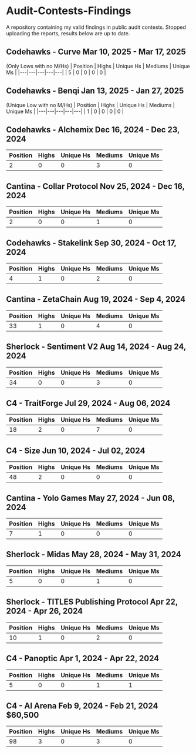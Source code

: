 # Audit-Contests-Findings
A repository containing my valid findings in public audit contests.
Stopped uploading the reports, results below are up to date.

## Codehawks - Curve Mar 10, 2025 - Mar 17, 2025

(Only Lows with no M/Hs)
| Position | Highs | Unique Hs | Mediums | Unique Ms |
|---|---|---|---|---|
| 5 | 0 | 0 | 0 | 0 |

## Codehawks - Benqi Jan 13, 2025 - Jan 27, 2025

(Unique Low with no M/Hs)
| Position | Highs | Unique Hs | Mediums | Unique Ms |
|---|---|---|---|---|
| 1 | 0 | 0 | 0 | 0 |

## Codehawks - Alchemix Dec 16, 2024 - Dec 23, 2024

| Position | Highs | Unique Hs | Mediums | Unique Ms |
|---|---|---|---|---|
| 2 | 0 | 0 | 3 | 0 |

## Cantina - Collar Protocol Nov 25, 2024 - Dec 16, 2024

| Position | Highs | Unique Hs | Mediums | Unique Ms |
|---|---|---|---|---|
| 2 | 0 | 0 | 1 | 0 |

## Codehawks - Stakelink Sep 30, 2024 - Oct 17, 2024

| Position | Highs | Unique Hs | Mediums | Unique Ms |
|---|---|---|---|---|
| 4 | 1 | 0 | 2 | 0 |

## Cantina - ZetaChain Aug 19, 2024 - Sep 4, 2024

| Position | Highs | Unique Hs | Mediums | Unique Ms |
|---|---|---|---|---|
| 33 | 1 | 0 | 4 | 0 |

## Sherlock - Sentiment V2 Aug 14, 2024 - Aug 24, 2024

| Position | Highs | Unique Hs | Mediums | Unique Ms |
|---|---|---|---|---|
| 34 | 0 | 0 | 3 | 0 |

## C4 - TraitForge Jul 29, 2024 - Aug 06, 2024

| Position | Highs | Unique Hs | Mediums | Unique Ms |
|---|---|---|---|---|
| 18 | 2 | 0 | 7 | 0 |

## C4 - Size Jun 10, 2024 - Jul 02, 2024

| Position | Highs | Unique Hs | Mediums | Unique Ms |
|---|---|---|---|---|
| 48 | 2 | 0 | 0 | 0 |

## Cantina - Yolo Games May 27, 2024 - Jun 08, 2024

| Position | Highs | Unique Hs | Mediums | Unique Ms |
|---|---|---|---|---|
| 7 | 1 | 0 | 0 | 0 |

## Sherlock - Midas May 28, 2024 - May 31, 2024

| Position | Highs | Unique Hs | Mediums | Unique Ms |
|---|---|---|---|---|
| 5 | 0 | 0 | 1 | 0 |

## Sherlock - TITLES Publishing Protocol Apr 22, 2024 - Apr 26, 2024

| Position | Highs | Unique Hs | Mediums | Unique Ms |
|---|---|---|---|---|
| 10 | 1 | 0 | 2 | 0 |

## C4 - Panoptic Apr 1, 2024 - Apr 22, 2024 

| Position | Highs | Unique Hs | Mediums | Unique Ms |
|---|---|---|---|---|
| 5 | 0 | 0 | 1 | 1 |

## C4 - AI Arena Feb 9, 2024 - Feb 21, 2024 $60,500

| Position | Highs | Unique Hs | Mediums | Unique Ms |
|---|---|---|---|---|
| 98 | 3 | 0 | 3 | 0 |

